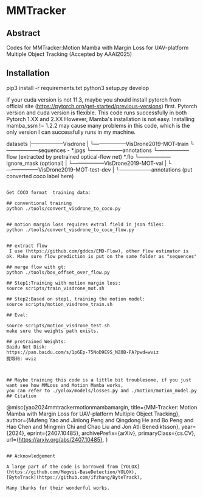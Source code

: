 # MMTracker

## Abstract
Codes for MMTracker:Motion Mamba with Margin Loss for UAV-platform Multiple Object Tracking (Accepted by AAAI2025)


## Installation
pip3 install -r requirements.txt
python3 setup.py develop


If your cuda version is not 11.3, maybe you should install pytorch from official site (https://pytorch.org/get-started/previous-versions) first.
Pytorch version and cuda version is flexible.
This code runs successfully in both Pytorch 1.XX and 2.XX
However, Mamba's installation is not easy. Installing mamba_ssm != 1.2.2 may cause many problems in this code, which is the only version I can successfully runs in my machine.



datasets
   |——————Visdrone
   |        └——————VisDrone2019-MOT-train
                    └——————sequences - *.jpgs
                    └——————annotations
                    └——————flow (extracted by pretrained optical-flow net) *.flo
                    └——————ignore_mask (optional)
   |        └——————VisDrone2019-MOT-val
   |        └——————VisDrone2019-MOT-test-dev
   |        └——————annotations (put converted coco label here)
```

Get COCO format  training data:

## conventional training
python ./tools/convert_visdrone_to_coco.py


## motion margin loss requires extral field in json files:
python ./tools/convert_visdrone_to_coco_flow.py


## extract flow
 I use (https://github.com/gddcx/EMD-Flow), other flow estimator is ok. Make sure flow prediction is put on the same folder as "sequences"

## merge flow with gt:
python ./tools/box_offset_over_flow.py

## Step1:Training with motion margin loss:
source scripts/train_visdrone_mot.sh

## Step2:Based on step1, training the motion model:
source scripts/motion_visdrone_train.sh

## Eval:

source scripts/motion_visdrone_test.sh
make sure the weights path exists.

## pretrained Weights:
Baidu Net Disk:
https://pan.baidu.com/s/1p6Ep-75NoD9E9S_NZ0B-FA?pwd=wviz 
提取码: wviz



## Maybe training this code is a little bit troublesome, if you just want see how MMLoss and Motion Mamba works,
you can refer to ./yolox/models/losses.py and ./motion/motion_model.py
## Citation

```
@misc{yao2024mmtrackermotionmambamargin,
      title={MM-Tracker: Motion Mamba with Margin Loss for UAV-platform Multiple Object Tracking}, 
      author={Mufeng Yao and Jinlong Peng and Qingdong He and Bo Peng and Hao Chen and Mingmin Chi and Chao Liu and Jon Atli Benediktsson},
      year={2024},
      eprint={2407.10485},
      archivePrefix={arXiv},
      primaryClass={cs.CV},
      url={https://arxiv.org/abs/2407.10485}, 
}
```

## Acknowledgement

A large part of the code is borrowed from [YOLOX](https://github.com/Megvii-BaseDetection/YOLOX), 
[ByteTrack](https://github.com/ifzhang/ByteTrack),

Many thanks for their wonderful works.
